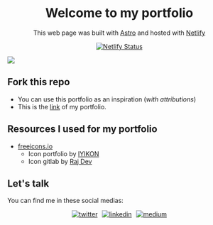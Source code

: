 <h1 align="center"> Welcome to my portfolio </h1>
<p align="center"> This web page was built with <a href="https://astro.build/">Astro</a> and hosted with <a href="https://www.netlify.com">Netlify</a> </p>
<p align="center">
  <a href="https://app.netlify.com/sites/xiayudevsportfoliov2/deploys" target="_blank">
    <img src="https://api.netlify.com/api/v1/badges/28f4a7f9-a7cd-43cb-9a0b-84142bbfd100/deploy-status" alt="Netlify Status" />
  </a>
</p>
<p><img src="https://res.cloudinary.com/djvwjnzxw/image/upload/v1692576783/portfolio_kbvhwi.png"></p>

## Fork this repo
- You can use this portfolio as an inspiration (*with attributions*)
- This is the [link](https://xiayudevsportfoliov2.netlify.app/) of my portfolio. 

## Resources I used for my portfolio
+ [freeicons.io](https://freeicons.io)
  - Icon portfolio  by [IYIKON](https://freeicons.io/profile/5876) 
  - Icon gitlab by [Raj Dev](https://freeicons.io/profile/714)
                                
## Let's talk
You can find me in these social medias:
<div style="display: flex; justify-content: center" align="center">
    <a href="https://twitter.com/JeoJ7" target="_blank" style="margin-right: 10px">
        <img src=https://img.shields.io/badge/twitter-%2300acee.svg?&style=for-the-badge&logo=twitter&logoColor=white alt=twitter style="margin-bottom: 5px;" />
    </a>
    <a href="https://linkedin.com/in/jctuesta94" target="_blank" style="margin-right: 10px">
        <img src=https://img.shields.io/badge/linkedin-%231E77B5.svg?&style=for-the-badge&logo=linkedin&logoColor=white alt=linkedin style="margin-bottom: 5px;" />
    </a>
    <a href="https://medium.com/@josce7" target="_blank">
        <img src=https://img.shields.io/badge/medium-%23292929.svg?&style=for-the-badge&logo=medium&logoColor=white alt=medium style="margin-bottom: 5px;" />
    </a>  
</div>  
